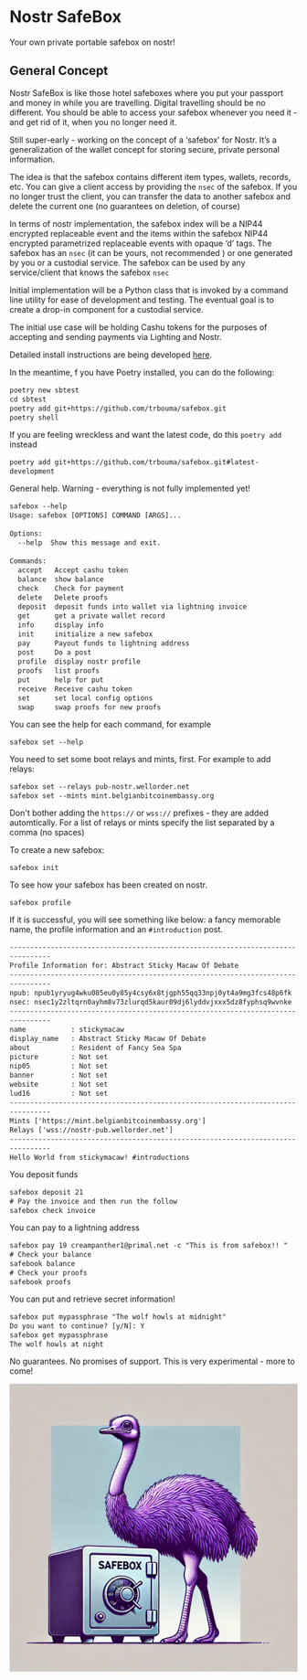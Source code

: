 # Nostr SafeBox
Your own private portable safebox on nostr!

## General Concept 

Nostr SafeBox is like those hotel safeboxes where you put your passport and money in while you are travelling. Digital travelling should be no different. You should be able to access your safebox whenever you need it - and get rid of it, when you no longer need it.

Still super-early - working on the concept of a ‘safebox’ for Nostr. It’s a generalization of the wallet concept for storing secure, private personal information.

The idea is that the safebox contains different item types, wallets, records, etc. You can give a client access by providing the `nsec` of the safebox. If you no longer trust the client, you can transfer the data to another safebox and delete the current one (no guarantees on deletion, of course)

In terms of nostr implementation, the safebox index will be a NIP44 encrypted replaceable event and the items within the safebox NIP44 encrypted parametrized replaceable events with opaque ‘d’ tags. The safebox has an ```nsec``` (it can be yours, not recommended ) or one generated by you or a custodial service. The safebox can be used by any service/client that knows the safebox ```nsec```

Initial implementation will be a Python class that is invoked by a command line utility for ease of development and testing. The eventual goal is to create a drop-in component for a custodial service.

The initial use case will be holding Cashu tokens for the purposes of accepting and sending payments via Lighting and Nostr.



Detailed install instructions are being developed [here](./INSTALL.md).

In the meantime, f you have Poetry installed, you can do the following:
```
poetry new sbtest
cd sbtest
poetry add git+https://github.com/trbouma/safebox.git
poetry shell

```
If you are feeling wreckless and want the latest code, do this `poetry add` instead
```
poetry add git+https://github.com/trbouma/safebox.git#latest-development
```


General help. Warning - everything is not fully implemented yet!
``` 
safebox --help
Usage: safebox [OPTIONS] COMMAND [ARGS]...

Options:
  --help  Show this message and exit.

Commands:
  accept   Accept cashu token
  balance  show balance
  check    Check for payment
  delete   Delete proofs
  deposit  deposit funds into wallet via lightning invoice
  get      get a private wallet record
  info     display info
  init     initialize a new safebox
  pay      Payout funds to lightning address
  post     Do a post
  profile  display nostr profile
  proofs   list proofs
  put      help for put
  receive  Receive cashu token
  set      set local config options
  swap     swap proofs for new proofs
```
You can see the help for each command, for example
```
safebox set --help
```
You need to set some boot relays and mints, first. For example to add relays:
```
safebox set --relays pub-nostr.wellorder.net
safebox set --mints mint.belgianbitcoinembassy.org
```

Don't bother adding the `https://` or `wss://` prefixes - they are added automtically. For a list of relays or mints specify the list separated by a comma (no spaces)


To create a new safebox:
```
safebox init
```
To see how your safebox has been created on nostr.  
```
safebox profile
```
If it is successful, you will see something like below: a fancy memorable name, the profile information and an `#introduction` post.

```
--------------------------------------------------------------------------------
Profile Information for: Abstract Sticky Macaw Of Debate
--------------------------------------------------------------------------------
npub: npub1yryug4wku085eu0y85y4csy6x8tjgph55qq33npj0yt4a9mg3fcs48p6fk
nsec: nsec1y2zltqrn0ayhm8v73zlurqd5kaur09dj6lyddvjxxx5dz8fyphsq9wvnke
--------------------------------------------------------------------------------
name           : stickymacaw
display_name   : Abstract Sticky Macaw Of Debate
about          : Resident of Fancy Sea Spa
picture        : Not set
nip05          : Not set
banner         : Not set
website        : Not set
lud16          : Not set
--------------------------------------------------------------------------------
Mints ['https://mint.belgianbitcoinembassy.org']
Relays ['wss://nostr-pub.wellorder.net']
--------------------------------------------------------------------------------
Hello World from stickymacaw! #introductions

```
You deposit funds
```
safebox deposit 21
# Pay the invoice and then run the follow
safebox check invoice
```
You can pay to a lightning address
```
safebox pay 19 creampanther1@primal.net -c "This is from safebox!! "
# Check your balance
safebook balance
# Check your proofs
safebook proofs
```
You can put and retrieve secret information!
```
safebox put mypassphrase "The wolf howls at midnight"
Do you want to continue? [y/N]: Y
safebox get mypassphrase
The wolf howls at night
```






No guarantees. No promises of support. This is very experimental - more to come! 

![](./assets/safebox-nostr.png)
